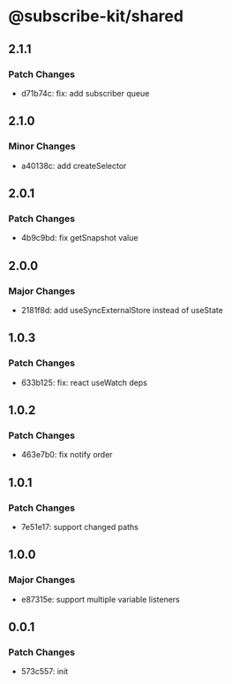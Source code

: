 # @subscribe-kit/shared

## 2.1.1

### Patch Changes

- d71b74c: fix: add subscriber queue

## 2.1.0

### Minor Changes

- a40138c: add createSelector

## 2.0.1

### Patch Changes

- 4b9c9bd: fix getSnapshot value

## 2.0.0

### Major Changes

- 2181f8d: add useSyncExternalStore instead of useState

## 1.0.3

### Patch Changes

- 633b125: fix: react useWatch deps

## 1.0.2

### Patch Changes

- 463e7b0: fix notify order

## 1.0.1

### Patch Changes

- 7e51e17: support changed paths

## 1.0.0

### Major Changes

- e87315e: support multiple variable listeners

## 0.0.1

### Patch Changes

- 573c557: init
